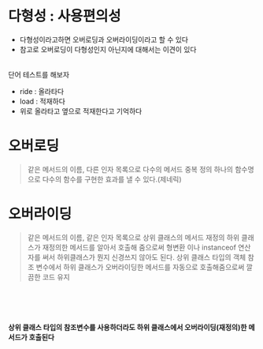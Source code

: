 # 다형성 : 사용편의성
- 다형성이라고하면 오버로딩과 오버라이딩이라고 할 수 있다
- 참고로 오버로딩이 다형성인지 아닌지에 대해서는 이견이 있다<br/><br/>

단어 테스트를 해보자
- ride : 올라타다
- load : 적재하다
- 위로 올라타고 옆으로 적재한다고 기억하다

# 오버로딩
> 같은 메서드의 이름, 다른 인자 목록으로 다수의 메서드 중복 정의
> 하나의 함수명으로 다수의 함수를 구현한 효과를 낼 수 있다.(제네릭)
# 오버라이딩
> 같은 메서드의 이름, 같은 인자 목록으로 상위 클래스의 메서드 재정의
> 하위 클래스가 재정의한 메서드를 알아서 호출해 줌으로써 형변환 이나 instanceof 연산자를 써서 하위클래스가 뭔지 신경쓰지 않아도 된다.
> 상위 클래스 타입의 객체 참조 변수에서 하위 클래스가 오버라이딩한 메서드를 자동으로 호출해줌으로써 깔끔한 코드 유지

<br/><br/><br/><br/>**상위 클래스 타입의 참조변수를 사용하더라도 하위 클래스에서 오버라이딩(재정의)한 메서드가 호출된다**
